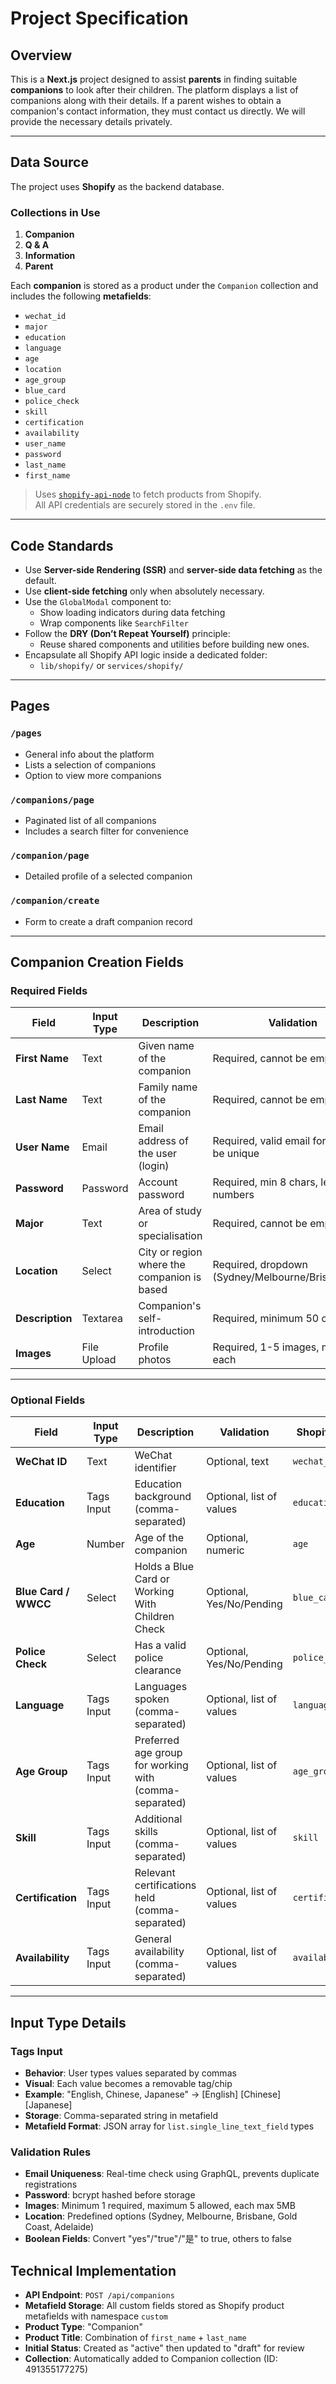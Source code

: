 # Project Specification

## Overview

This is a **Next.js** project designed to assist **parents** in finding suitable **companions** to look after their children. The platform displays a list of companions along with their details. If a parent wishes to obtain a companion's contact information, they must contact us directly. We will provide the necessary details privately.

---

## Data Source

The project uses **Shopify** as the backend database.

### Collections in Use

1. **Companion**
2. **Q & A**
3. **Information**
4. **Parent**

Each **companion** is stored as a product under the `Companion` collection and includes the following **metafields**:

- `wechat_id`
- `major`
- `education`
- `language`
- `age`
- `location`
- `age_group`
- `blue_card`
- `police_check`
- `skill`
- `certification`
- `availability`
- `user_name`
- `password`
- `last_name`
- `first_name`

> Uses [`shopify-api-node`](https://github.com/MONEI/Shopify-api-node) to fetch products from Shopify.  
> All API credentials are securely stored in the `.env` file.

---

## Code Standards

- Use **Server-side Rendering (SSR)** and **server-side data fetching** as the default.
- Use **client-side fetching** only when absolutely necessary.
- Use the `GlobalModal` component to:
  - Show loading indicators during data fetching
  - Wrap components like `SearchFilter`
- Follow the **DRY (Don’t Repeat Yourself)** principle:
  - Reuse shared components and utilities before building new ones.
- Encapsulate all Shopify API logic inside a dedicated folder:
  - `lib/shopify/` or `services/shopify/`

---

## Pages

### `/pages`

- General info about the platform
- Lists a selection of companions
- Option to view more companions

### `/companions/page`

- Paginated list of all companions
- Includes a search filter for convenience

### `/companion/page`

- Detailed profile of a selected companion

### `/companion/create`

- Form to create a draft companion record

---

## Companion Creation Fields

### Required Fields

| Field           | Input Type  | Description                                 | Validation                                         | Shopify Key    |
| --------------- | ----------- | ------------------------------------------- | -------------------------------------------------- | -------------- |
| **First Name**  | Text        | Given name of the companion                 | Required, cannot be empty                          | `first_name`   |
| **Last Name**   | Text        | Family name of the companion                | Required, cannot be empty                          | `last_name`    |
| **User Name**   | Email       | Email address of the user (login)           | Required, valid email format, must be unique       | `user_name`    |
| **Password**    | Password    | Account password                            | Required, min 8 chars, letters + numbers           | `password`     |
| **Major**       | Text        | Area of study or specialisation             | Required, cannot be empty                          | `major`        |
| **Location**    | Select      | City or region where the companion is based | Required, dropdown (Sydney/Melbourne/Brisbane/etc) | `location`     |
| **Description** | Textarea    | Companion's self-introduction               | Required, minimum 50 characters                    | `description`  |
| **Images**      | File Upload | Profile photos                              | Required, 1-5 images, max 5MB each                 | Product images |

---

### Optional Fields

| Field                | Input Type | Description                                            | Validation               | Shopify Key     | Metafield Type              |
| -------------------- | ---------- | ------------------------------------------------------ | ------------------------ | --------------- | --------------------------- |
| **WeChat ID**        | Text       | WeChat identifier                                      | Optional, text           | `wechat_id`     | single_line_text_field      |
| **Education**        | Tags Input | Education background (comma-separated)                 | Optional, list of values | `education`     | list.single_line_text_field |
| **Age**              | Number     | Age of the companion                                   | Optional, numeric        | `age`           | number_integer              |
| **Blue Card / WWCC** | Select     | Holds a Blue Card or Working With Children Check       | Optional, Yes/No/Pending | `blue_card`     | boolean                     |
| **Police Check**     | Select     | Has a valid police clearance                           | Optional, Yes/No/Pending | `police_check`  | boolean                     |
| **Language**         | Tags Input | Languages spoken (comma-separated)                     | Optional, list of values | `language`      | list.single_line_text_field |
| **Age Group**        | Tags Input | Preferred age group for working with (comma-separated) | Optional, list of values | `age_group`     | single_line_text_field      |
| **Skill**            | Tags Input | Additional skills (comma-separated)                    | Optional, list of values | `skill`         | list.single_line_text_field |
| **Certification**    | Tags Input | Relevant certifications held (comma-separated)         | Optional, list of values | `certification` | list.single_line_text_field |
| **Availability**     | Tags Input | General availability (comma-separated)                 | Optional, list of values | `availability`  | single_line_text_field      |

---

## Input Type Details

### Tags Input

- **Behavior**: User types values separated by commas
- **Visual**: Each value becomes a removable tag/chip
- **Example**: "English, Chinese, Japanese" → [English] [Chinese] [Japanese]
- **Storage**: Comma-separated string in metafield
- **Metafield Format**: JSON array for `list.single_line_text_field` types

### Validation Rules

- **Email Uniqueness**: Real-time check using GraphQL, prevents duplicate registrations
- **Password**: bcrypt hashed before storage
- **Images**: Minimum 1 required, maximum 5 allowed, each max 5MB
- **Location**: Predefined options (Sydney, Melbourne, Brisbane, Gold Coast, Adelaide)
- **Boolean Fields**: Convert "yes"/"true"/"是" to true, others to false

## Technical Implementation

- **API Endpoint**: `POST /api/companions`
- **Metafield Storage**: All custom fields stored as Shopify product metafields with namespace `custom`
- **Product Type**: "Companion"
- **Product Title**: Combination of `first_name` + `last_name`
- **Initial Status**: Created as "active" then updated to "draft" for review
- **Collection**: Automatically added to Companion collection (ID: 491355177275)
